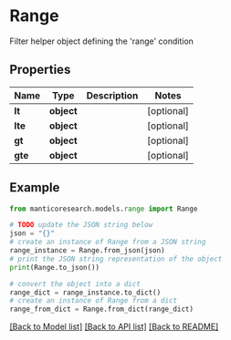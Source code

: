 # Range

Filter helper object defining the 'range' condition

## Properties

Name | Type | Description | Notes
------------ | ------------- | ------------- | -------------
**lt** | **object** |  | [optional] 
**lte** | **object** |  | [optional] 
**gt** | **object** |  | [optional] 
**gte** | **object** |  | [optional] 

## Example

```python
from manticoresearch.models.range import Range

# TODO update the JSON string below
json = "{}"
# create an instance of Range from a JSON string
range_instance = Range.from_json(json)
# print the JSON string representation of the object
print(Range.to_json())

# convert the object into a dict
range_dict = range_instance.to_dict()
# create an instance of Range from a dict
range_from_dict = Range.from_dict(range_dict)
```
[[Back to Model list]](../README.md#documentation-for-models) [[Back to API list]](../README.md#documentation-for-api-endpoints) [[Back to README]](../README.md)



